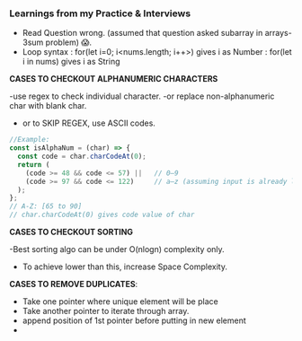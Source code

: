 
### Learnings from my Practice & Interviews 

- Read Question wrong. (assumed that question asked subarray in arrays-3sum problem) 😱.
- Loop syntax : for(let i=0; i<nums.length; i++>) gives i as Number
              : for(let i in nums) gives i as String 

**CASES TO CHECKOUT ALPHANUMERIC CHARACTERS**

<!-- Q.  -->
-use regex to check individual character.
-or replace non-alphanumeric char with blank char.
- or to SKIP REGEX, use ASCII codes.

```js
//Example:
const isAlphaNum = (char) => {
  const code = char.charCodeAt(0);
  return (
    (code >= 48 && code <= 57) ||   // 0–9
    (code >= 97 && code <= 122)     // a–z (assuming input is already lowercased)
  );
};
// A-Z: [65 to 90]
// char.charCodeAt(0) gives code value of char
```

**CASES TO CHECKOUT SORTING**

<!-- Q.977 -->
-Best sorting algo can be under O(nlogn) complexity only.
- To achieve lower than this, increase Space Complexity.

**CASES TO REMOVE DUPLICATES**:
- Take one pointer where unique element will be place
- Take another pointer to iterate through array.
- append position of 1st pointer before putting in new element
-